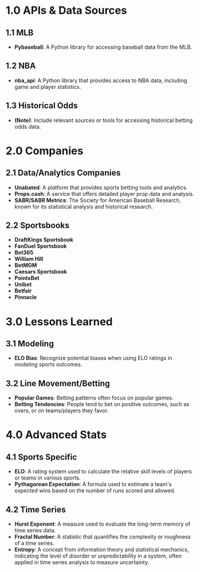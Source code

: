 # 1.0 APIs & Data Sources

## 1.1 MLB
- **Pybaseball**: A Python library for accessing baseball data from the MLB.

## 1.2 NBA
- **nba_api**: A Python library that provides access to NBA data, including game and player statistics.

## 1.3 Historical Odds
- **(Note)**: Include relevant sources or tools for accessing historical betting odds data.

# 2.0 Companies

## 2.1 Data/Analytics Companies
- **Unabated**: A platform that provides sports betting tools and analytics.
- **Props.cash**: A service that offers detailed player prop data and analysis.
- **SABR/SABR Metrics**: The Society for American Baseball Research, known for its statistical analysis and historical research.

## 2.2 Sportsbooks
- **DraftKings Sportsbook**
- **FanDuel Sportsbook**
- **Bet365**
- **William Hill**
- **BetMGM**
- **Caesars Sportsbook**
- **PointsBet**
- **Unibet**
- **Betfair**
- **Pinnacle**

# 3.0 Lessons Learned

## 3.1 Modeling
- **ELO Bias**: Recognize potential biases when using ELO ratings in modeling sports outcomes.

## 3.2 Line Movement/Betting
- **Popular Games**: Betting patterns often focus on popular games.
- **Betting Tendencies**: People tend to bet on positive outcomes, such as overs, or on teams/players they favor.

# 4.0 Advanced Stats

## 4.1 Sports Specific
- **ELO**: A rating system used to calculate the relative skill levels of players or teams in various sports.
- **Pythagorean Expectation**: A formula used to estimate a team's expected wins based on the number of runs scored and allowed.

## 4.2 Time Series
- **Hurst Exponent**: A measure used to evaluate the long-term memory of time series data.
- **Fractal Number**: A statistic that quantifies the complexity or roughness of a time series.
- **Entropy**: A concept from information theory and statistical mechanics, indicating the level of disorder or unpredictability in a system, often applied in time series analysis to measure uncertainty.
